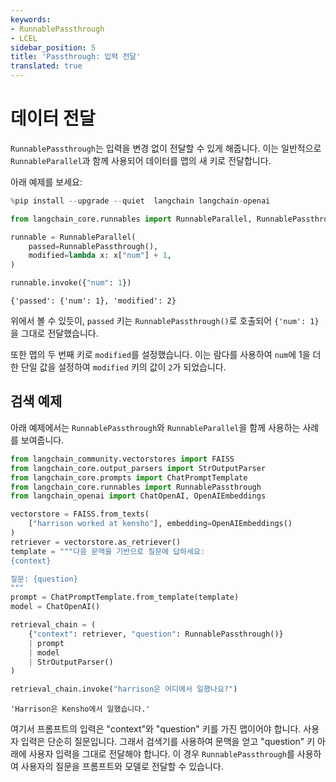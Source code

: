```yaml
---
keywords:
- RunnablePassthrough
- LCEL
sidebar_position: 5
title: 'Passthrough: 입력 전달'
translated: true
---
```


# 데이터 전달

`RunnablePassthrough`는 입력을 변경 없이 전달할 수 있게 해줍니다. 이는 일반적으로 `RunnableParallel`과 함께 사용되어 데이터를 맵의 새 키로 전달합니다.

아래 예제를 보세요:

```python
%pip install --upgrade --quiet  langchain langchain-openai
```

```python
from langchain_core.runnables import RunnableParallel, RunnablePassthrough

runnable = RunnableParallel(
    passed=RunnablePassthrough(),
    modified=lambda x: x["num"] + 1,
)

runnable.invoke({"num": 1})
```

```output
{'passed': {'num': 1}, 'modified': 2}
```

위에서 볼 수 있듯이, `passed` 키는 `RunnablePassthrough()`로 호출되어 `{'num': 1}`을 그대로 전달했습니다.

또한 맵의 두 번째 키로 `modified`를 설정했습니다. 이는 람다를 사용하여 `num`에 1을 더한 단일 값을 설정하여 `modified` 키의 값이 `2`가 되었습니다.

## 검색 예제

아래 예제에서는 `RunnablePassthrough`와 `RunnableParallel`을 함께 사용하는 사례를 보여줍니다.

```python
from langchain_community.vectorstores import FAISS
from langchain_core.output_parsers import StrOutputParser
from langchain_core.prompts import ChatPromptTemplate
from langchain_core.runnables import RunnablePassthrough
from langchain_openai import ChatOpenAI, OpenAIEmbeddings

vectorstore = FAISS.from_texts(
    ["harrison worked at kensho"], embedding=OpenAIEmbeddings()
)
retriever = vectorstore.as_retriever()
template = """다음 문맥을 기반으로 질문에 답하세요:
{context}

질문: {question}
"""
prompt = ChatPromptTemplate.from_template(template)
model = ChatOpenAI()

retrieval_chain = (
    {"context": retriever, "question": RunnablePassthrough()}
    | prompt
    | model
    | StrOutputParser()
)

retrieval_chain.invoke("harrison은 어디에서 일했나요?")
```

```output
'Harrison은 Kensho에서 일했습니다.'
```

여기서 프롬프트의 입력은 "context"와 "question" 키를 가진 맵이어야 합니다. 사용자 입력은 단순히 질문입니다. 그래서 검색기를 사용하여 문맥을 얻고 "question" 키 아래에 사용자 입력을 그대로 전달해야 합니다. 이 경우 `RunnablePassthrough`를 사용하여 사용자의 질문을 프롬프트와 모델로 전달할 수 있습니다.